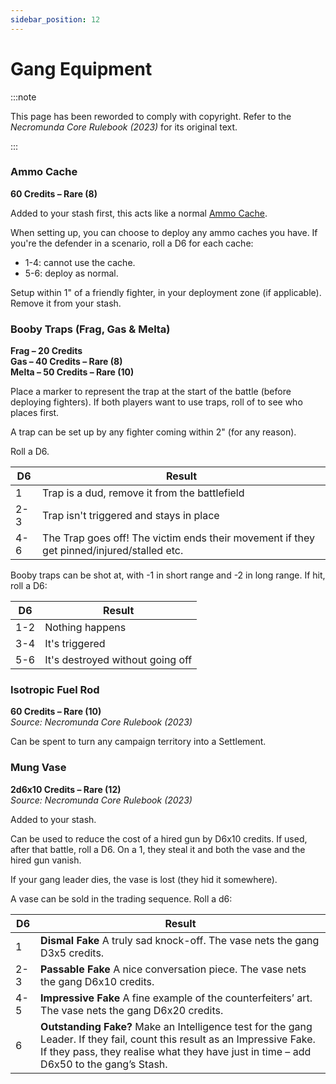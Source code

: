 ```yaml
---
sidebar_position: 12
---
```


# Gang Equipment

:::note

This page has been reworded to comply with copyright. Refer to the _Necromunda Core Rulebook (2023)_ for its original text.

:::

### Ammo Cache[](https://necrovox.org/docs/armoury/armour#ammo-cache "Direct link to Ammo Cache")

**60 Credits – Rare (8)**

Added to your stash first, this acts like a normal [Ammo Cache](https://necrovox.org/docs/battlefield-setup/scenario-rules#ammo-cache).

When setting up, you can choose to deploy any ammo caches you have. If you're the defender in a scenario, roll a D6 for each cache:

-   1-4: cannot use the cache.
-   5-6: deploy as normal.

Setup within 1" of a friendly fighter, in your deployment zone (if applicable). Remove it from your stash.

### Booby Traps (Frag, Gas & Melta)[](https://necrovox.org/docs/armoury/armour#booby-traps-frag-gas--melta "Direct link to Booby Traps (Frag, Gas & Melta)")

**Frag – 20 Credits**  
**Gas – 40 Credits – Rare (8)**  
**Melta – 50 Credits – Rare (10)**

Place a marker to represent the trap at the start of the battle (before deploying fighters). If both players want to use traps, roll of to see who places first.

A trap can be set up by any fighter coming within 2" (for any reason).

Roll a D6.

| D6 | Result |
| --- | --- |
| 1 | Trap is a dud, remove it from the battlefield |
| 2-3 | Trap isn't triggered and stays in place |
| 4-6 | The Trap goes off! The victim ends their movement if they get pinned/injured/stalled etc. |

Booby traps can be shot at, with -1 in short range and -2 in long range. If hit, roll a D6:

| D6 | Result |
| --- | --- |
| 1-2 | Nothing happens |
| 3-4 | It's triggered |
| 5-6 | It's destroyed without going off |

### Isotropic Fuel Rod[](https://necrovox.org/docs/armoury/armour#isotropic-fuel-rod "Direct link to Isotropic Fuel Rod")

**60 Credits – Rare (10)**  
_Source: Necromunda Core Rulebook (2023)_

Can be spent to turn any campaign territory into a Settlement.

### Mung Vase[](https://necrovox.org/docs/armoury/armour#mung-vase "Direct link to Mung Vase")

**2d6x10 Credits – Rare (12)**  
_Source: Necromunda Core Rulebook (2023)_

Added to your stash.

Can be used to reduce the cost of a hired gun by D6x10 credits. If used, after that battle, roll a D6. On a 1, they steal it and both the vase and the hired gun vanish.

If your gang leader dies, the vase is lost (they hid it somewhere).

A vase can be sold in the trading sequence. Roll a d6:

| D6 | Result |
| --- | --- |
| 1 | **Dismal Fake** A truly sad knock-off. The vase nets the gang D3x5 credits. |
| 2-3 | **Passable Fake** A nice conversation piece. The vase nets the gang D6x10 credits. |
| 4-5 | **Impressive Fake** A fine example of the counterfeiters’ art. The vase nets the gang D6x20 credits. |
| 6 | **Outstanding Fake?** Make an Intelligence test for the gang Leader. If they fail, count this result as an Impressive Fake. If they pass, they realise what they have just in time – add D6x50 to the gang’s Stash. |
